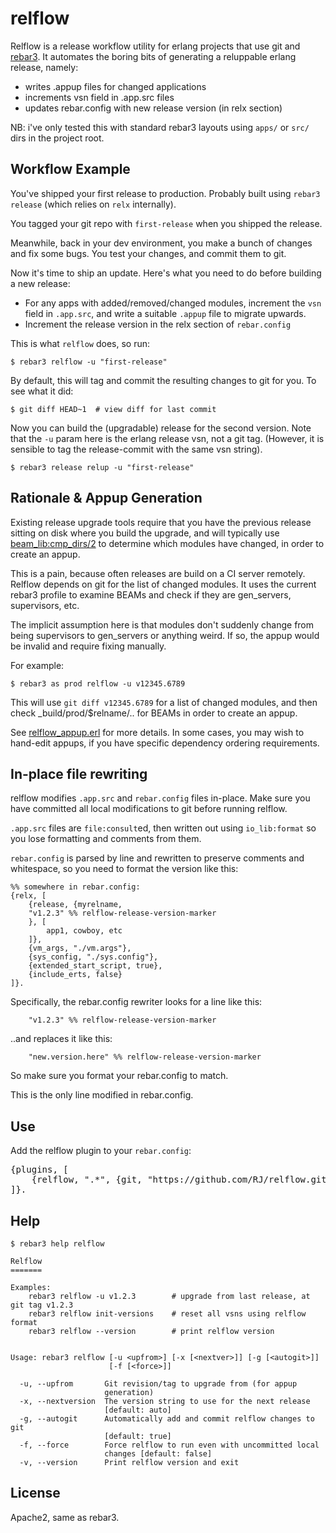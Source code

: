 relflow
=======

Relflow is a release workflow utility for erlang projects that use git and
[rebar3](https://github.com/rebar/rebar3). It automates the boring bits of generating a reluppable erlang
release, namely:

* writes .appup files for changed applications
* increments vsn field in .app.src files
* updates rebar.config with new release version (in relx section)

NB: i've only tested this with standard rebar3 layouts using `apps/` or
`src/` dirs in the project root.

Workflow Example
----------------

You've shipped your first release to production. Probably built using
`rebar3 release` (which relies on `relx` internally).

You tagged your git repo with `first-release` when you shipped the release.

Meanwhile, back in your dev environment, you make a bunch of changes and
fix some bugs. You test your changes, and commit them to git.

Now it's time to ship an update. Here's what you need to
do before building a new release:

* For any apps with added/removed/changed modules, increment the `vsn`
  field in `.app.src`, and write a suitable `.appup` file to migrate upwards.
* Increment the release version in the relx section of `rebar.config`

This is what `relflow` does, so run:

    $ rebar3 relflow -u "first-release"

By default, this will tag and commit the resulting changes to git for
you. To see what it did:

    $ git diff HEAD~1  # view diff for last commit

Now you can build the (upgradable) release for the second version.
Note that the `-u` param here is the erlang release vsn, not a git tag.
(However, it is sensible to tag the release-commit with the same vsn string).

    $ rebar3 release relup -u "first-release"

Rationale & Appup Generation
----------------------------

Existing release upgrade tools require that you have the previous release
sitting on disk where you build the upgrade, and will typically use
[beam_lib:cmp_dirs/2](http://www.erlang.org/doc/man/beam_lib.html#cmp_dirs-2)
to determine which modules have changed, in order to create an appup.

This is a pain, because often releases are build on a CI server remotely.
Relflow depends on git for the list of changed modules. It uses the current
rebar3 profile to examine BEAMs and check if they are gen_servers, supervisors, etc.

The implicit assumption here is that modules don't suddenly change from being supervisors to gen_servers or anything weird. If so, the appup would be invalid and require fixing manually.

For example:

    $ rebar3 as prod relflow -u v12345.6789

This will use `git diff v12345.6789` for a list of changed modules, and then
check _build/prod/$relname/.. for BEAMs in order to create an appup.

See [relflow_appup.erl](https://github.com/RJ/relflow/blob/master/src/relflow_appup.erl) for more details.
In some cases, you may wish to hand-edit appups, if you have specific dependency ordering requirements.


In-place file rewriting
-----------------------

relflow modifies `.app.src` and `rebar.config` files in-place.
Make sure you have committed all local modifications to git before running relflow.

`.app.src` files are `file:consult`ed, then written out
using `io_lib:format` so you lose formatting and comments from them.

`rebar.config` is parsed by line and rewritten to preserve comments
and whitespace, so you need to format the version like this:

    %% somewhere in rebar.config:
    {relx, [
        {release, {myrelname,
        "v1.2.3" %% relflow-release-version-marker
        }, [
            app1, cowboy, etc
        ]},
        {vm_args, "./vm.args"},
        {sys_config, "./sys.config"},
        {extended_start_script, true},
        {include_erts, false}
    ]}.

Specifically, the rebar.config rewriter looks for a line like this:

        "v1.2.3" %% relflow-release-version-marker

..and replaces it like this:

        "new.version.here" %% relflow-release-version-marker

So make sure you format your rebar.config to match.

This is the only line modified in rebar.config.

Use
---

Add the relflow plugin to your `rebar.config`:

<pre>
{plugins, [
    {relflow, ".*", {git, "https://github.com/RJ/relflow.git", {branch, "master"}}}
]}.
</pre>


Help
----

    $ rebar3 help relflow

    Relflow
    =======

    Examples:
        rebar3 relflow -u v1.2.3        # upgrade from last release, at git tag v1.2.3
        rebar3 relflow init-versions    # reset all vsns using relflow format
        rebar3 relflow --version        # print relflow version


    Usage: rebar3 relflow [-u <upfrom>] [-x [<nextver>]] [-g [<autogit>]]
                          [-f [<force>]]

      -u, --upfrom       Git revision/tag to upgrade from (for appup
                         generation)
      -x, --nextversion  The version string to use for the next release
                         [default: auto]
      -g, --autogit      Automatically add and commit relflow changes to git
                         [default: true]
      -f, --force        Force relflow to run even with uncommitted local
                         changes [default: false]
      -v, --version      Print relflow version and exit


License
-------

Apache2, same as rebar3.
